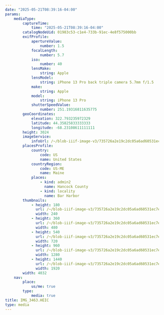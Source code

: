 ```yaml
---
date: "2025-05-21T08:39:16-04:00"
params:
    mediaType:
        captureTime:
            time: "2025-05-21T08:39:16-04:00"
        catalogNodeUid: 01983c53-c1e4-733b-91ec-4e8f575000bb
        exifProfile:
            apertureValue:
                number: 1.5
            focalLength:
                number: 5.7
            iso:
                number: 40
            lensMake:
                string: Apple
            lensModel:
                string: iPhone 13 Pro back triple camera 5.7mm f/1.5
            make:
                string: Apple
            model:
                string: iPhone 13 Pro
            shutterSpeedValue:
                number: 251.19316811635775
        geoCoordinates:
            elevation: 322.793235972329
            latitude: 44.35825833333333
            longitude: -68.23108611111111
        height: 3024
        imageService:
            infoUrl: /~/blob-iiif-image-v3/735726a2e19c2dc05a6ad60531ec7ee9ed6d39e64e77a3b4ec55c4d1f258f2c9/info.json
        placesProfile:
            country:
                code: US
                name: United States
            countryRegion:
                code: US-ME
                name: Maine
            places:
                - kind: admin2
                  name: Hancock County
                - kind: locality
                  name: Bar Harbor
        thumbnails:
            - height: 180
              url: /~/blob-iiif-image-v3/735726a2e19c2dc05a6ad60531ec7ee9ed6d39e64e77a3b4ec55c4d1f258f2c9/full/240%2C180/0/default.jpg
              width: 240
            - height: 360
              url: /~/blob-iiif-image-v3/735726a2e19c2dc05a6ad60531ec7ee9ed6d39e64e77a3b4ec55c4d1f258f2c9/full/480%2C360/0/default.jpg
              width: 480
            - height: 540
              url: /~/blob-iiif-image-v3/735726a2e19c2dc05a6ad60531ec7ee9ed6d39e64e77a3b4ec55c4d1f258f2c9/full/720%2C540/0/default.jpg
              width: 720
            - height: 960
              url: /~/blob-iiif-image-v3/735726a2e19c2dc05a6ad60531ec7ee9ed6d39e64e77a3b4ec55c4d1f258f2c9/full/1280%2C960/0/default.jpg
              width: 1280
            - height: 1440
              url: /~/blob-iiif-image-v3/735726a2e19c2dc05a6ad60531ec7ee9ed6d39e64e77a3b4ec55c4d1f258f2c9/full/1920%2C1440/0/default.jpg
              width: 1920
        width: 4032
    nav:
        place:
            us/me: true
        type:
            media: true
title: IMG_3463.HEIC
type: media
---
```

